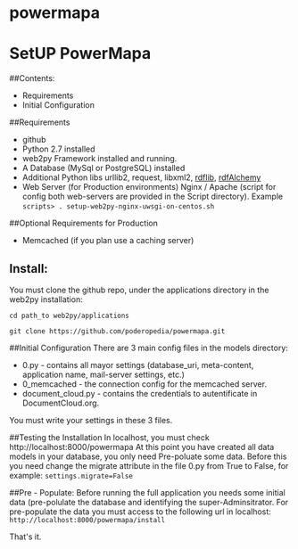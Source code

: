 powermapa
=========

SetUP PowerMapa
======

##Contents:
* Requirements
* Initial Configuration


##Requirements
* github
* Python 2.7 installed
* web2py Framework installed and running.
* A Database (MySql or PostgreSQL) installed
* Additional Python libs urllib2, request, libxml2, [rdflib](https://github.com/RDFLib), [rdfAlchemy](https://rdfalchemy.readthedocs.org/en/latest/)
* Web Server (for Production environments) Nginx / Apache (script for config both web-servers are provided in the Script directory). Example `scripts> . setup-web2py-nginx-uwsgi-on-centos.sh`

##Optional Requirements for Production
* Memcached (if you plan use a caching server)


## Install:
You must clone the github repo, under the applications directory in the web2py installation:

 `cd path_to web2py/applications`

 `git clone https://github.com/poderopedia/powermapa.git`


##Initial Configuration
There are 3 main config files in the models directory:

* 0.py - contains all mayor settings (database_uri, meta-content, application name, mail-server settings, etc.)
* 0_memcached - the connection config for the memcached server.
* document_cloud.py - contains the credentials to autentificate in DocumentCloud.org.

You must write your settings in these 3 files.



##Testing the Installation
In localhost, you must check http://localhost:8000/powermapa
At this point you have created all data models in your database, you only need Pre-poluate some data. Before this you need change the migrate attribute in the file 0.py from True to False, for example: `settings.migrate=False`


##Pre - Populate:
Before running the full application you needs some initial data (pre-polulate the database and identifying the super-Adminsitrator. 
For pre-populate the data you must access to the following url in localhost: `http://localhost:8000/powermapa/install`




That's it.











